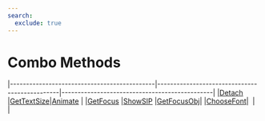 ```yaml
---
search:
  exclude: true
---
```


<h1 class="heading"><span class="name">Combo Methods</span></h1>

|---------------------------------------------|-----------------------------------------------|-----------------------------------------------|
|[Detach](../methodorevents/detach.md)        |[GetTextSize](../methodorevents/gettextsize.md)|[Animate](../methodorevents/animate.md)        |
|[GetFocus](../methodorevents/getfocus.md)    |[ShowSIP](../methodorevents/showsip.md)        |[GetFocusObj](../methodorevents/getfocusobj.md)|
|[ChooseFont](../methodorevents/choosefont.md)|&nbsp;                                         |&nbsp;                                         |
